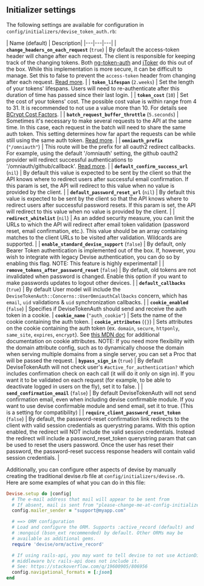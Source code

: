 ## Initializer settings

The following settings are available for configuration in `config/initializers/devise_token_auth.rb`:

| Name (default) | Description|
|---|---|---|
| **`change_headers_on_each_request`** (`true`) | By default the access-token header will change after each request. The client is responsible for keeping track of the changing tokens. Both [ng-token-auth](https://github.com/lynndylanhurley/ng-token-auth) and [jToker](https://github.com/lynndylanhurley/j-toker) do this out of the box. While this implementation is more secure, it can be difficult to manage. Set this to false to prevent the `access-token` header from changing after each request. [Read more](/conceptual#about-token-management). |
| **`token_lifespan`** (`2.weeks`) | Set the length of your tokens' lifespans. Users will need to re-authenticate after this duration of time has passed since their last login. |
| **`token_cost`** (`10`) | Set the cost of your tokens' cost. The possible cost value is within range from 4 to 31. It is recommended to not use a value more than 10. For details see [BCrypt Cost Factors](https://github.com/codahale/bcrypt-ruby#cost-factors). |
| **`batch_request_buffer_throttle`** (`5.seconds`) | Sometimes it's necessary to make several requests to the API at the same time. In this case, each request in the batch will need to share the same auth token. This setting determines how far apart the requests can be while still using the same auth token. [Read more](conceptual#about-batch-requests). |
| **`omniauth_prefix`** (`"/omniauth"`) | This route will be the prefix for all oauth2 redirect callbacks. For example, using the default '/omniauth' setting, the github oauth2 provider will redirect successful authentications to '/omniauth/github/callback'. [Read more](#omniauth-provider-settings). |
| **`default_confirm_success_url`** (`nil`) | By default this value is expected to be sent by the client so that the API knows where to redirect users after successful email confirmation. If this param is set, the API will redirect to this value when no value is provided by the client. |
| **`default_password_reset_url`** (`nil`) | By default this value is expected to be sent by the client so that the API knows where to redirect users after successful password resets. If this param is set, the API will redirect to this value when no value is provided by the client. |
| **`redirect_whitelist`** (`nil`) | As an added security measure, you can limit the URLs to which the API will redirect after email token validation (password reset, email confirmation, etc.). This value should be an array containing matches to the client URLs to be visited after validation. Wildcards are supported. |
| **`enable_standard_devise_support`** (`false`) |  By default, only Bearer Token authentication is implemented out of the box. If, however, you wish to integrate with legacy Devise authentication, you can do so by enabling this flag. NOTE: This feature is highly experimental! |
| **`remove_tokens_after_password_reset`** (`false`) | By default, old tokens are not invalidated when password is changed. Enable this option if you want to make passwords updates to logout other devices. |
| **`default_callbacks`**  (`true`) |  By default User model will include the `DeviseTokenAuth::Concerns::UserOmniauthCallbacks` concern, which has `email`, `uid` validations & `uid` synchronization callbacks. |
| **`cookie_enabled`** (`false`) | Specifies if DeviseTokenAuth should send and receive the auth token in a cookie.
| **`cookie_name`** (`"auth_cookie"`) | Sets the name of the cookie containing the auth token.
| **`cookie_attributes`** (`{}`) | Sets attributes on the cookie containing the auth token (ex. `domain`, `secure`, `httponly`, `same_site`, `expires`, `encrypt`). See [this MDN doc](https://developer.mozilla.org/en-US/docs/Web/HTTP/Cookies) for additional documentation on cookie attributes. NOTE: If you need more flexibility with the domain attribute config, such as to dynamically choose the domain when serving multiple domains from a single server, you can set a Proc that will be passed the request.
| **`bypass_sign_in`** (`true`) | By default DeviseTokenAuth will not check user's `#active_for_authentication?` which includes confirmation check on each call (it will do it only on sign in). If you want it to be validated on each request (for example, to be able to deactivate logged in users on the fly), set it to false. |
| **`send_confirmation_email`** (`false`) | By default DeviseTokenAuth will not send confirmation email, even when including devise confirmable module. If you want to use devise confirmable module and send email, set it to true. (This is a setting for compatibility) |
| **`require_client_password_reset_token`** (`false`) | By default, the password-reset confirmation link redirects to the client with valid session credentials as querystring params. With this option enabled, the redirect will NOT include the valid session credentials. Instead the redirect will include a password_reset_token querystring param that can be used to reset the users password. Once the user has reset their password, the password-reset success response headers will contain valid session credentials. |

Additionally, you can configure other aspects of devise by manually creating the traditional devise.rb file at `config/initializers/devise.rb`. Here are some examples of what you can do in this file:

~~~ruby
Devise.setup do |config|
  # The e-mail address that mail will appear to be sent from
  # If absent, mail is sent from "please-change-me-at-config-initializers-devise@example.com"
  config.mailer_sender = "support@myapp.com"

  # ==> ORM configuration
  # Load and configure the ORM. Supports :active_record (default) and
  # :mongoid (bson_ext recommended) by default. Other ORMs may be
  # available as additional gems.
  require 'devise/orm/active_record'

  # If using rails-api, you may want to tell devise to not use ActionDispatch::Flash
  # middleware b/c rails-api does not include it.
  # See: https://stackoverflow.com/q/19600905/806956
  config.navigational_formats = [:json]
end
~~~
